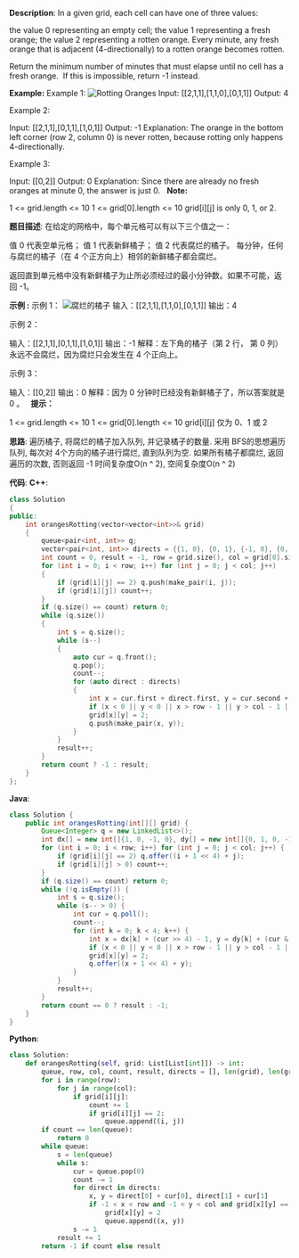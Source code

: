 __Description__:
In a given grid, each cell can have one of three values:

the value 0 representing an empty cell;
the value 1 representing a fresh orange;
the value 2 representing a rotten orange.
Every minute, any fresh orange that is adjacent (4-directionally) to a rotten orange becomes rotten.

Return the minimum number of minutes that must elapse until no cell has a fresh orange.  If this is impossible, return -1 instead.

__Example:__
Example 1:
![Rotting Oranges](https://upload-images.jianshu.io/upload_images/16639143-2c68896066b4b28f.png?imageMogr2/auto-orient/strip%7CimageView2/2/w/1240)
Input: [[2,1,1],[1,1,0],[0,1,1]]
Output: 4

Example 2:

Input: [[2,1,1],[0,1,1],[1,0,1]]
Output: -1
Explanation:  The orange in the bottom left corner (row 2, column 0) is never rotten, because rotting only happens 4-directionally.

Example 3:

Input: [[0,2]]
Output: 0
Explanation:  Since there are already no fresh oranges at minute 0, the answer is just 0.
 
__Note:__

1 <= grid.length <= 10
1 <= grid[0].length <= 10
grid[i][j] is only 0, 1, or 2.

__题目描述__:
在给定的网格中，每个单元格可以有以下三个值之一：

值 0 代表空单元格；
值 1 代表新鲜橘子；
值 2 代表腐烂的橘子。
每分钟，任何与腐烂的橘子（在 4 个正方向上）相邻的新鲜橘子都会腐烂。

返回直到单元格中没有新鲜橘子为止所必须经过的最小分钟数。如果不可能，返回 -1。

__示例 :__
示例 1：
![腐烂的橘子](https://upload-images.jianshu.io/upload_images/16639143-56224de7f36a702c.png?imageMogr2/auto-orient/strip%7CimageView2/2/w/1240)
输入：[[2,1,1],[1,1,0],[0,1,1]]
输出：4

示例 2：

输入：[[2,1,1],[0,1,1],[1,0,1]]
输出：-1
解释：左下角的橘子（第 2 行， 第 0 列）永远不会腐烂，因为腐烂只会发生在 4 个正向上。

示例 3：

输入：[[0,2]]
输出：0
解释：因为 0 分钟时已经没有新鲜橘子了，所以答案就是 0 。
 
__提示：__

1 <= grid.length <= 10
1 <= grid[0].length <= 10
grid[i][j] 仅为 0、1 或 2

__思路__:
遍历橘子, 将腐烂的橘子加入队列, 并记录橘子的数量. 采用 BFS的思想遍历队列, 每次对 4个方向的橘子进行腐烂, 直到队列为空. 如果所有橘子都腐烂, 返回遍历的次数, 否则返回 -1
时间复杂度O(n ^ 2), 空间复杂度O(n ^ 2)

__代码__:
__C++__:
```C++
class Solution 
{
public:
    int orangesRotting(vector<vector<int>>& grid) 
    {
        queue<pair<int, int>> q;
        vector<pair<int, int>> directs = {{1, 0}, {0, 1}, {-1, 0}, {0, -1}};
        int count = 0, result = -1, row = grid.size(), col = grid[0].size();
        for (int i = 0; i < row; i++) for (int j = 0; j < col; j++)
        {
            if (grid[i][j] == 2) q.push(make_pair(i, j));
            if (grid[i][j]) count++;
        }
        if (q.size() == count) return 0;
        while (q.size())
        {
            int s = q.size();
            while (s--)
            {
                auto cur = q.front();
                q.pop();
                count--;
                for (auto direct : directs)
                {
                    int x = cur.first + direct.first, y = cur.second + direct.second;
                    if (x < 0 || y < 0 || x > row - 1 || y > col - 1 || grid[x][y] != 1) continue;
                    grid[x][y] = 2;
                    q.push(make_pair(x, y));
                }
            }
            result++;
        }
        return count ? -1 : result;
    }
};
```

__Java__:
```Java
class Solution {
    public int orangesRotting(int[][] grid) {
        Queue<Integer> q = new LinkedList<>();
        int dx[] = new int[]{1, 0, -1, 0}, dy[] = new int[]{0, 1, 0, -1}, row = grid.length, col = grid[0].length, count = 0, result = -1;
        for (int i = 0; i < row; i++) for (int j = 0; j < col; j++) {
            if (grid[i][j] == 2) q.offer((i + 1 << 4) + j);
            if (grid[i][j] > 0) count++;
        }
        if (q.size() == count) return 0;
        while (!q.isEmpty()) {
            int s = q.size();
            while (s-- > 0) {
                int cur = q.poll();
                count--;
                for (int k = 0; k < 4; k++) {
                    int x = dx[k] + (cur >> 4) - 1, y = dy[k] + (cur & 15);
                    if (x < 0 || y < 0 || x > row - 1 || y > col - 1 || grid[x][y] != 1) continue;
                    grid[x][y] = 2;
                    q.offer((x + 1 << 4) + y);
                }
            }
            result++;
        }
        return count == 0 ? result : -1;
    }
}
```

__Python__:
```Python
class Solution:
    def orangesRotting(self, grid: List[List[int]]) -> int:
        queue, row, col, count, result, directs = [], len(grid), len(grid[0]), 0, -1, [(1, 0), (0, 1), (-1, 0), (0, -1)]
        for i in range(row):
            for j in range(col):
                if grid[i][j]:
                    count += 1
                    if grid[i][j] == 2:
                        queue.append((i, j))
        if count == len(queue):
            return 0
        while queue:
            s = len(queue)
            while s:
                cur = queue.pop(0)
                count -= 1
                for direct in directs:
                    x, y = direct[0] + cur[0], direct[1] + cur[1]
                    if -1 < x < row and -1 < y < col and grid[x][y] == 1:
                        grid[x][y] = 2
                        queue.append((x, y))
                s -= 1
            result += 1
        return -1 if count else result
```